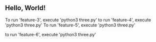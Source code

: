 ## Hello, World!

To run 'feature-3', execute 'python3 three.py'
to run 'feature-4', execute 'python3 three.py'
To run 'feature-5', execute 'python3 three.py'

to run 'feature-6', execute 'python3 three.py'

